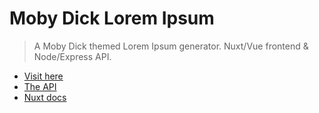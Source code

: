 # Moby Dick Lorem Ipsum 

> A Moby Dick themed Lorem Ipsum generator.
> Nuxt/Vue frontend & Node/Express API.


- [Visit here](https://moby-dick-lorem-ipsum.chris-snowden.me)
- [The API](https://github.com/Recidvst/moby-dick-lorem-ipsum-api)
- [Nuxt docs](https://github.com/nuxt/nuxt.js)
